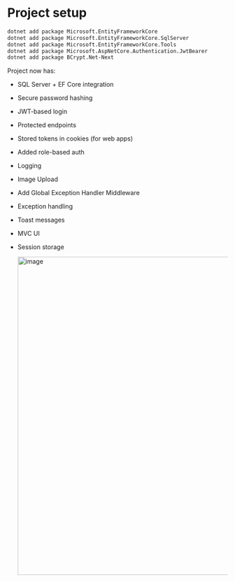 # Project setup

```sh
dotnet add package Microsoft.EntityFrameworkCore
dotnet add package Microsoft.EntityFrameworkCore.SqlServer
dotnet add package Microsoft.EntityFrameworkCore.Tools
dotnet add package Microsoft.AspNetCore.Authentication.JwtBearer
dotnet add package BCrypt.Net-Next
```


Project now has:
- SQL Server + EF Core integration
- Secure password hashing
- JWT-based login
- Protected endpoints
- Stored tokens in cookies (for web apps)
- Added role-based auth
- Logging
- Image Upload
- Add Global Exception Handler Middleware
- Exception handling
- Toast messages
- MVC UI
- Session storage

  <img width="1366" height="728" alt="image" src="https://github.com/user-attachments/assets/e0f5f5ad-b242-4027-9d87-3cc8718c5df5" />



  
